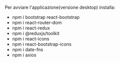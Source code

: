 Per avviare l'applicazione(versione desktop) installa:

- npm i bootstrap react-bootstrap
- npm i react-router-dom
- npm i react-redux
- npm i @reduxjs/toolkit 
- npm i react-icons
- npm i react-bootstrap-icons
- npm i date-fns
- npm i axios


